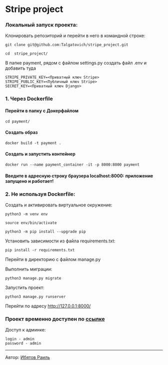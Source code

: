 # Stripe project


### Локальный запуск проекта:

Клонировать репозиторий и перейти в него в командной строке:

```
git clone git@github.com:Talgatovich/stripe_project.git
```

```
cd  stripe_project/

```
В папке payment, рядом с файлом settings.py создать файл .env и добавить туда

```
STRIPE_PRIVATE_KEY=<Приватный ключ Stripe>
STRIPE_PUBLIC_KEY=<Публичный ключ Stripe>
SECRET_KEY=<Приватный ключ Django>
```

### 1. Через Dockerfile

#### Перейти в папку с Докерфайлом

```
cd payment/
```
#### Создать образ
```
docker build -t payment .
```
#### Создать и запустить контейнер
```
docker run --name payment_container -it -p 8000:8000 payment 
```
#### Введите в адресную строку браузера localhost:8000: приложение запущено и работает!

### 2. Не используя Dockerfile:

Cоздать и активировать виртуальное окружение:

```
python3 -m venv env
```

```
source env/bin/activate
```

```
python3 -m pip install --upgrade pip
```

Установить зависимости из файла requirements.txt:

```
pip install -r requirements.txt
```

Перейти в директорию с файлом manage.py

Выполнить миграции:

```
python3 manage.py migrate
```

Запустить проект:

```
python3 manage.py runserver
```
Перейти по адресу http://127.0.0.1:8000/

### Проект временно доступен по [ссылке](http://80.251.156.46)

Доступ к админке:

```
login - admin
password - admin
```

---

Автор: [Ибятов Раиль](https://github.com/Talgatovich)
